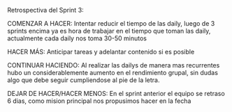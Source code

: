 
Retrospectiva del Sprint 3:


COMENZAR A HACER: Intentar reducir el tiempo de las daily, luego de 3 sprints encima ya es hora de trabajar en el tiempo que toman las daily, actualmente cada daily nos toma 30-50 minutos
 
HACER MÁS: Anticipar tareas y adelantar contenido si es posible  

CONTINUAR HACIENDO: Al realizar las dailys de manera mas recurrentes hubo un considerablemente aumento en el rendimiento grupal, sin dudas algo que debe seguir cumpliendose al pie de la letra.

DEJAR DE HACER/HACER MENOS: En el sprint anterior el equipo se retraso 6 dias, como mision principal nos propusimos hacer en la fecha 
 
